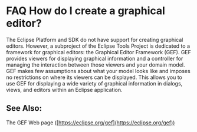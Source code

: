 

FAQ How do I create a graphical editor?
=======================================

The Eclipse Platform and SDK do not have support for creating graphical editors. However, a subproject of the Eclipse Tools Project is dedicated to a framework for graphical editors: the Graphical Editor Framework (GEF). GEF provides viewers for displaying graphical information and a controller for managing the interaction between those viewers and your domain model. GEF makes few assumptions about what your model looks like and imposes no restrictions on where its viewers can be displayed. This allows you to use GEF for displaying a wide variety of graphical information in dialogs, views, and editors within an Eclipse application.

See Also:
---------

The GEF Web page ([https://eclipse.org/gef](https://eclipse.org/gef))

